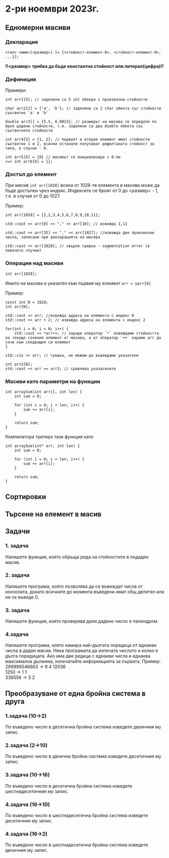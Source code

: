 # 2-ри ноември 2023г.

## Едномерни масиви

### Декларация
```
<тип> <име>[<размер>] [= {<стойност-елемент-0>, <стойност-елемент-0>, ...}];
```
**!!<размер> трябва да бъде константна стойност или литерал(цифра)!!**

### Дефиниция
Примери:
```
int arr1[5]; // заделени са 5 int обекра с произволни стойности

char arr2[2] = {'a', 'b'}; // заделени са 2 char обекта със стойности съответно 'a' и 'b'

double arr3[] = {5.5, 6.0023}; // размерът на масива се определя по броя дадени стойности, т.е. заделени са два double обекта със съответните стойности

int arr4[5] = {1, 2}; // първият и втория елемент имат стойности съответно 1 и 2, всички останали получават дефолтаната стойност за типа, в случая - 0.

int arr5[6] = {0} // масивът се инициализира с 0-ли
<=> int arr6[6] = {};
```

### Достъп до елемент
При масив `int arr[1028]` всеки от 1028-те елемента в масива може да бъде достъпен чрез индекс. Индексите се броят от 0 до <размер> - 1, т.е. в случая от 0 до 1027.

Пример:
```
int arr[1028] = {1,2,3,4,5,6,7,8,9,10,11};

std::cout << arr[0] << "," << arr[10]; // извежда 1,11

std::cout << arr[35] << "," << arr[1027]; //извежда две произволни числа, записани при декларацията на масива

std::cout << arr[1028]; // хвърля грешка - segmentation error (в повечето случаи)
```

### Операции над масиви
```
int arr[1028];
```
Името на масива е указател към първия му елемент `arr = &arr[0]` 

Пример:
```
const int N = 1028;
int arr[N];

std::cout << arr; //извежда адреса на елемента с индекс 0
std::cout << arr + 2; // извежда адреса на елемента с индекс 2

for(int i = 0; i < N; i++) {
    std::cout << *arr++; // заради оператор `*` извеждаме стойността на текущо сочения елемент от масива, а от оператор `++` караме arr да сочи към следващия си елемент
}

std::cin >> arr; // грешка, не можем да въвеждаме указатели

int arr2[N];
std::cout << arr == arr2; // сравнява указателите 

```

### Масиви като параметри на функции
```
int arraySum(int arr[], int len) {
    int sum = 0;

    for (int i = 0; i < len; i++) {
        sum += arr[i];
    }

    return sum;
}
```
Компилатора третира тази функция като 
```
int arraySum(int* arr, int len) {
    int sum = 0;

    for (int i = 0; i < len; i++) {
        sum += arr[i];
    }

    return sum;
}
```

## Сортировки

## Търсене на елемент в масив

## Задачи
### 1. задача
Напишете функция, която обръща реда на стойностите в подаден масив.

### 2. задача
Напишете програма, която позволява да се въвеждат числа от конзолата, докато всичките до момента въведени имат общ делител или не се въведе 0.

### 3. задача
Напишете функция, която проверява дали дадено число е палиндром.

### 4.задача
Напишете програма, която намира най-дългата поредица от еднакви числа в даден масив. Нека програмата да изпечата числото и колко е дълга поредицата. Ако има две редици с еднакви числа и еднаква максимална дължина, изпечатайте информацията за първата.
Пример:  
299996546663 -> 9 4
12036  
1250 -> 1 1  
339556 -> 3 2

## Преобразуване от една бройна система в друга 
### 1.задача (10->2)
По въведено число в десетична бройна система изведете двоичния му запис.

### 2.задача (2->10)
По въведено число в двоична бройна система изведете десетичния му запис.

### 3.задача (10->16)
По въведено число в десетична бройна система изведете шестнадесетичния му запис.

### 4.задача (16->10)
По въведено число в шестнадесетична бройна система изведете десетичния му запис.

### 4.задача (16->2)
По въведено число в шестнадесетична бройна система изведете двоичния му запис.
